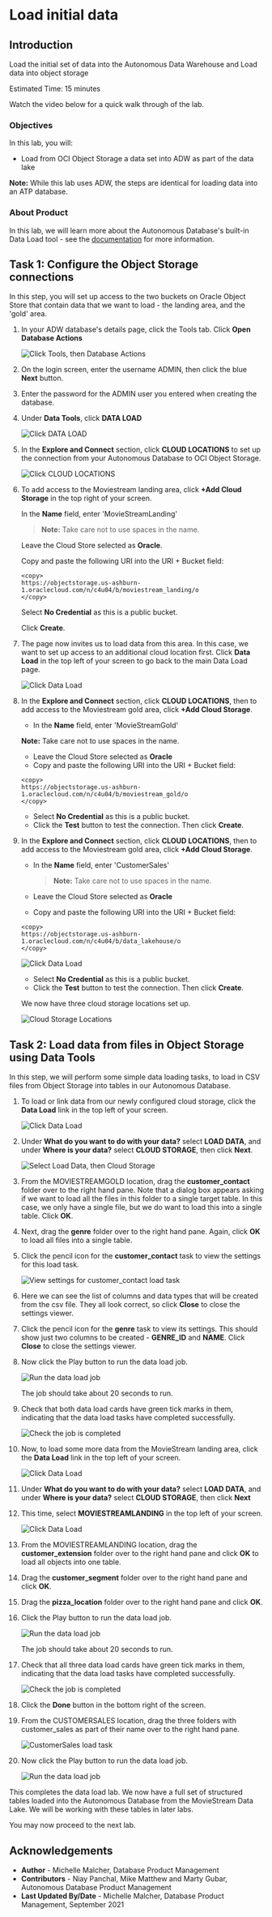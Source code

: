 # Load initial data

## Introduction

Load the initial set of data into the Autonomous Data Warehouse and Load data into object storage

Estimated  Time: 15 minutes

Watch the video below for a quick walk through of the lab.

[](youtube:0j5B2ePXvEE)

### Objectives

In this lab, you will:
* Load from OCI Object Storage a data set into ADW as part of the data lake

**Note:** While this lab uses ADW, the steps are identical for loading data into an ATP database.

### About Product

In this lab, we will learn more about the Autonomous Database's built-in Data Load tool - see the [documentation](https://docs.oracle.com/en/cloud/paas/autonomous-database/adbsa/data-load.html#GUID-E810061A-42B3-485F-92B8-3B872D790D85) for more information.

## Task 1: Configure the Object Storage connections

In this step, you will set up access to the two buckets on Oracle Object Store that contain data that we want to load - the landing area, and the 'gold' area.

1. In your ADW database's details page, click the Tools tab. Click **Open Database Actions**

	  ![Click Tools, then Database Actions](./images/DBActions.png " ")

2. On the login screen, enter the username ADMIN, then click the blue **Next** button.

3. Enter the password for the ADMIN user you entered when creating the database.

4. Under **Data Tools**, click **DATA LOAD**

    ![Click DATA LOAD](./images/dataload.png " ")

5. In the **Explore and Connect** section, click **CLOUD LOCATIONS** to set up the connection from your Autonomous Database to OCI Object Storage.

    ![Click CLOUD LOCATIONS](./images/cloudlocations.png " ")

6. To add access to the Moviestream landing area, click **+Add Cloud Storage** in the top right of your screen.

    In the **Name** field, enter 'MovieStreamLanding'

    > **Note:** Take care not to use spaces in the name.

    Leave the Cloud Store selected as **Oracle**.

    Copy and paste the following URI into the URI + Bucket field:

    ```
    <copy>
    https://objectstorage.us-ashburn-1.oraclecloud.com/n/c4u04/b/moviestream_landing/o
    </copy>
    ```

    Select **No Credential** as this is a public bucket.

    Click  **Create**.

7. The page now invites us to load data from this area. In this case, we want to set up access to an additional cloud location first. Click **Data Load** in the top left of your screen to go back to the main Data Load page.

    ![Click Data Load](./images/todataload.png " ")

8. In the **Explore and Connect** section, click **CLOUD LOCATIONS**, then to add access to the Moviestream gold area, click **+Add Cloud Storage**.

    - In the **Name** field, enter 'MovieStreamGold'

    **Note:** Take care not to use spaces in the name.

    - Leave the Cloud Store selected as **Oracle**
    - Copy and paste the following URI into the URI + Bucket field:

    ```
    <copy>
    https://objectstorage.us-ashburn-1.oraclecloud.com/n/c4u04/b/moviestream_gold/o
    </copy>
    ```

    - Select **No Credential** as this is a public bucket.
    - Click the **Test** button to test the connection. Then click **Create**.

9. In the **Explore and Connect** section, click **CLOUD LOCATIONS**, then to add access to the Moviestream gold area, click **+Add Cloud Storage**.

    - In the **Name** field, enter 'CustomerSales'

        > **Note:** Take care not to use spaces in the name.

    - Leave the Cloud Store selected as **Oracle**
    - Copy and paste the following URI into the URI + Bucket field:

    ```
    <copy>
    https://objectstorage.us-ashburn-1.oraclecloud.com/n/c4u04/b/data_lakehouse/o
    </copy>
    ```
    ![Click Data Load](./images/customersales2.png " ")
    
    - Select **No Credential** as this is a public bucket.
    - Click the **Test** button to test the connection. Then click **Create**.

    We now have three cloud storage locations set up.

    ![Cloud Storage Locations](./images/cloudstoragelocations.png " ")

## Task 2: Load data from files in Object Storage using Data Tools

In this step, we will perform some simple data loading tasks, to load in CSV files from Object Storage into tables in our Autonomous Database.

1. To load or link data from our newly configured cloud storage, click the **Data Load** link in the top left of your screen.

    ![Click Data Load](./images/backtodataload.png " ")

2. Under **What do you want to do with your data?** select **LOAD DATA**, and under **Where is your data?** select **CLOUD STORAGE**, then click **Next**.

    ![Select Load Data, then Cloud Storage](./images/loadfromstorage.png " ")

3. From the MOVIESTREAMGOLD location, drag the **customer_contact** folder over to the right hand pane. Note that a dialog box appears asking if we want to load all the files in this folder to a single target table. In this case, we only have a single file, but we do want to load this into a single table. Click **OK**.

4. Next, drag the **genre** folder over to the right hand pane. Again, click **OK** to load all files into a single table.


5. Click the pencil icon for the **customer_contact** task to view the settings for this load task.

    ![View settings for customer_contact load task](./images/cc_viewsettings.png " ")

6. Here we can see the list of columns and data types that will be created from the csv file. They all look correct, so click **Close** to close the settings viewer.

7. Click the pencil icon for the **genre** task to view its settings. This should show just two columns to be created - **GENRE_ID** and **NAME**. Click **Close** to close the settings viewer.

8. Now click the Play button to run the data load job.

    ![Run the data load job](./images/rundataload.png " ")

    The job should take about 20 seconds to run.

9. Check that both data load cards have green tick marks in them, indicating that the data load tasks have completed successfully.

    ![Check the job is completed](./images/loadcompleted.png " ")

10. Now, to load some more data from the MovieStream landing area, click the **Data Load** link in the top left of your screen.

    ![Click Data Load](./images/backtodataload.png " ")

11. Under **What do you want to do with your data?** select **LOAD DATA**, and under **Where is your data?** select **CLOUD STORAGE**, then click **Next**

12. This time, select **MOVIESTREAMLANDING** in the top left of your screen.

    ![Click Data Load](./images/selectlanding.png " ")

13. From the MOVIESTREAMLANDING location, drag the **customer_extension** folder over to the right hand pane and click **OK** to load all objects into one table.

14. Drag the **customer_segment** folder over to the right hand pane and click **OK**.

15. Drag the **pizza_location** folder over to the right hand pane and click **OK**.

16. Click the Play button to run the data load job.

    ![Run the data load job](./images/runload2.png " ")

    The job should take about 20 seconds to run.

17. Check that all three data load cards have green tick marks in them, indicating that the data load tasks have completed successfully.

    ![Check the job is completed](./images/loadcompleted2.png " ")

18. Click the **Done** button in the bottom right of the screen.

19. From the CUSTOMERSALES location, drag the three folders with customer_sales as part of their name over to the right hand pane.

    ![CustomerSales load task](./images/customersales3.png " ")

20. Now click the Play button to run the data load job.

    ![Run the data load job](./images/customersales4.png " ")

This completes the data load lab. We now have a full set of structured tables loaded into the Autonomous Database from the MovieStream Data Lake. We will be working with these tables in later labs.

You may now proceed to the next lab.

## Acknowledgements

* **Author** - Michelle Malcher, Database Product Management
* **Contributors** -  Niay Panchal, Mike Matthew and Marty Gubar, Autonomous Database Product Management
* **Last Updated By/Date** - Michelle Malcher, Database Product Management, September 2021
